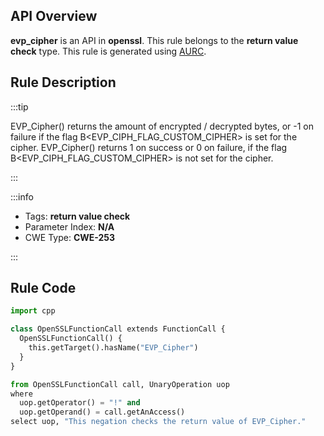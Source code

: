 ---
---


## API Overview
**evp_cipher** is an API in **openssl**. This rule belongs to the **return value check** type. This rule is generated using [AURC](../../tools/AURC).
## Rule Description

:::tip

EVP_Cipher() returns the amount of encrypted / decrypted bytes, or -1 on failure if the flag B\<EVP_CIPH_FLAG_CUSTOM_CIPHER\> is set for the cipher.  EVP_Cipher() returns 1 on success or 0 on failure, if the flag B\<EVP_CIPH_FLAG_CUSTOM_CIPHER\> is not set for the cipher.

:::

:::info

- Tags: **return value check**
- Parameter Index: **N/A**
- CWE Type: **CWE-253**

:::

## Rule Code
```python
import cpp

class OpenSSLFunctionCall extends FunctionCall {
  OpenSSLFunctionCall() {
    this.getTarget().hasName("EVP_Cipher")
  }
}

from OpenSSLFunctionCall call, UnaryOperation uop
where
  uop.getOperator() = "!" and
  uop.getOperand() = call.getAnAccess()
select uop, "This negation checks the return value of EVP_Cipher."
```